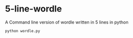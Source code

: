 # 5-line-wordle
A Command line version of wordle written in 5 lines in python

`
python wordle.py
`

